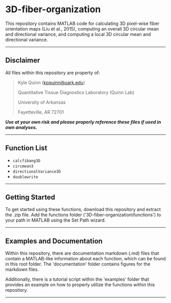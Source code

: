 # 3D-fiber-organization

This repository contains MATLAB code for calculating 3D pixel-wise fiber orientation maps (Liu et al., 2015), computing an overall 3D circular mean and directional variance, and computing a local 3D circular mean and directional variance.

---

## Disclaimer

All files within this repository are property of:

> Kyle Quinn (kpquinn@uark.edu)
>
> Quantitative Tissue Diagnostics Laboratory (Quinn Lab)
>
> University of Arkansas
>
> Fayetteville, AR 72701

**_Use at your own risk and please properly reference these files if used in own analyses._**

---

## Function List

- `calcfibang3D`
- `circmean3`
- `directionalVariance3D`
- `doublewrite`

---

## Getting Started

To get started using these functions, download this repository and extract the .zip file. Add the functions folder ('3D-fiber-organization\functions') to your path in MATLAB using the Set Path wizard.

---

## Examples and Documentation

Within this repository, there are documentation markdown (.md) files that contain a MATLAB-like information about each function, which can be found in this root folder. The 'documentation' folder contains figures for the markdown files.

Additionally, there is a tutorial script within the 'examples' folder that provides an example on how to properly utilize the functions within this repository.

---
